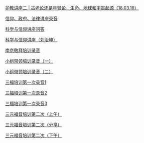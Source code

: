 <a href="/node/23315">护教讲座二 | 古老论还是年轻论，生命、地球和宇宙起源（18.03.19）</a>

<a href="/node/21583">信仰、政府、法律讲座录音</a>

<a href="/node/18480">科学与信仰讲座问答</a>

<a href="/node/18479">科学与信仰讲座（刘治坤）</a>

<a href="/node/12351">南京敬拜培训录音</a>

<a href="/node/12333">小组带领培训录音（一）</a>

<a href="/node/12331">小组带领培训录音（二）</a>

<a href="/node/12212">三福培训第一次录音1</a>

<a href="/node/12211">三福培训第一次录音2</a>

<a href="/node/12210">三福培训第一次录音3</a>

<a href="/node/12205">三元福音培训第二次（上午）</a>

<a href="/node/12204">三元福音培训第二次（分享）</a>

<a href="/node/12203">三元福音培训第二次（下午）</a>